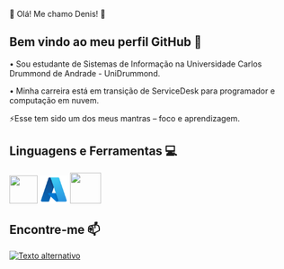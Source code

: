 📂 Olá! Me chamo Denis! 📄
## Bem vindo ao meu perfil GitHub 👋

• Sou estudante de Sistemas de Informação na Universidade Carlos Drummond de Andrade - UniDrummond.

• Minha carreira está em transição de ServiceDesk para programador e computação em nuvem.

⚡Esse tem sido um dos meus mantras – foco e aprendizagem.

<h2> Linguagens e Ferramentas 💻</h2>
<div>
  <img src="https://img.icons8.com/?size=100&id=13441&format=png&color=000000" width="50" height="50"/>
<img src="https://raw.githubusercontent.com/github/explore/eaef8552d8b082ffafe2bfc8a5023d47da904aac/topics/azure/azure.png" width="50" height="50"/>
<img src="https://img.icons8.com/?size=100&id=PXTY4q2Sq2lG&format=png&color=000000" width="55" height="55"/>
</div>

<div>
  <h2> Encontre-me 📫</h2>
</div>
<div>
  <a href="https://www.linkedin.com/in/denis-farias-it/">
  <img src="https://img.icons8.com/?size=100&id=13930&format=png&color=000000" alt="Texto alternativo" width="50" height="50"/>
</a>

</div>

